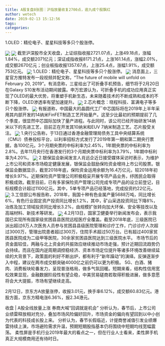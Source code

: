 ```yaml
---
title: A股复盘8张图｜沪指放量收复2700点，逾九成个股飘红
author: wetech
date: 2019-02-13 15:12:56
tags: 
categories: 
---
```

1.OLED：精伦电子、星星科技等多只个股涨停。
<!-- more -->
<img align="center" border="0" src="https://imgcdn.yicai.com/uppics/images/2019/02/3171075ffb333826fb59d1a50d4e4f8f.jpg" />
<img align="center" border="0" src="https://imgcdn.yicai.com/uppics/images/2019/02/8b669a08fe999aeaff250396d5cbab64.jpg" />
截至沪深股市全天收盘，上证综指收报2721.07点，上涨49.18点，涨幅1.84%，成交额2071亿元；深证成指收报8171.21点，上涨161.14点，涨幅2.01%，成交额2670亿元；创业板指收报1357.67点，上涨25.4点，涨幅1.91%，成交额753亿元。
<img align="center" border="0" src="https://imgcdn.yicai.com/uppics/images/2019/02/8fcb326312e160b7e24c6337dea99245.jpg" />
1.OLED：精伦电子、星星科技等多只个股涨停。
<img align="center" border="0" src="https://imgcdn.yicai.com/uppics/images/2019/02/1a255c4c8ace6ac8551806db61f3fae8.jpg" />
消息面上，三星官方推特发布一段视频并配文称，“The future of mobile will unfold on February 20, 2019”。有消息称，三星给出了可折叠手机预告，细节将于2月20日在Galaxy S10发布活动期间披露。申万宏源认为，可折叠手机的成功应用真正实现了OLED的最大优势，将重塑手机新生态，未来随着技术的不断成熟和成本的不断下降，OLED渗透率有望加速提升。
<img align="center" border="0" src="https://imgcdn.yicai.com/uppics/images/2019/02/eef536f246cc820570eb489d956145a5.jpg" />
2.芯片概念：晓程科技、富满电子等多只个股涨停。
<img align="center" border="0" src="https://imgcdn.yicai.com/uppics/images/2019/02/bfdd65e560bf0c951a54879c77ede891.jpg" />
有报道称，中国最大的晶圆代工厂中芯国际将在2019年上半年采用其内部开发的14纳米FinFET制造工艺开始量产。这至少比最初的预期提前了几个季度，很显然中芯国际加快了量产进程。与此同时，该公司已经开始研发14纳米以下的先进工艺，目前正在开发其10纳米和EUV 7纳米制造工艺。芯片股受关注。
<img align="center" border="0" src="https://imgcdn.yicai.com/uppics/images/2019/02/7f65dd12a55b57fb0504e45b415f8c78.jpg" />
1.央行公告称，于13日通过香港金融管理局债务工具中央结算系统（CMU）债券投标平台，以利率招标方式发行了2019年第一期和第二期央行票据，各100亿元。3个月期央票的中标利率为2.45%，1年期央票的中标利率为2.8%。去年11月央行在香港发行的3个月期央票中标利率为3.79%，1年期中标利率为4.20%。
<img align="center" border="0" src="https://imgcdn.yicai.com/uppics/images/2019/02/259306abb7cee868acf6011e1102933b.jpg" />
2.银保监会新闻发言人肖远企近日接受媒体采访时表示，为维护上市公司和资本市场稳定健康发展，银保监会鼓励保险资金增持上市公司股票。银保监会数据显示，截至2018年底，保险资金运用余额为16.4万亿元，较2018年初增长9.97%。近期保险资产管理公司积极稳妥开展专项产品业务，纾困民企取得积极成效。截至目前，已有多家保险资产管理公司完成专项产品的设立前登记，目标规模合计超过1100亿元。其中，5单专项产品已经落地，完成投资约22亿元。
<img align="center" border="0" src="https://imgcdn.yicai.com/uppics/images/2019/02/b8bfc4e9985cf37b93d48aa60effb7c1.jpg" />
3.工信部公布报告称，2018年，我国十种有色金属产量5688万吨，同比增长6%，有色行业固定资产投资同比增长1.2%，其中，矿山采选投资同比下降8%，冶炼及加工领域投资同比增长3.2%，由规模扩张转向加大环保、安全等技改以及高端材料、新技术等研发。
<img align="center" border="0" src="https://imgcdn.yicai.com/uppics/images/2019/02/4908f1778ca967df8e07fdbadc1f0854.jpg" />
4.2月13日，国家卫健委举行新闻发布会，表示我国已实现所有国家级贫困县县医院远程医疗全覆盖。截至2018年底，三级医院已派出超过6万人次医务人员参与贫困县县级医院管理和诊疗工作，门诊诊疗人次超过3000万，管理出院患者超过300万，住院手术超过50万台。已有超过400家贫困县医院成为二级甲等医院，30余家贫困县医院达到三级医院水平。
市场节后的资金面较佳，两融与北上资金的共振效应继续推动市场走强，预计近期回流趋势仍会持续。而且在国内逆周期调控稳经济、资本市场定位提升等诸多环境改善继续延续的大背景下，政策面的利好不断出炉，都有利于“新年躁动”的演绎。反弹逐渐步入中程，建议在两市成交额突破4000亿之前仍可以更为积极。
5G、白酒、猪肉、消费板块轮番发力，呈现普涨格局，做多气氛回暖。短期来看，结构性信用宽松效果显现，金融数据阶段性有望企稳，中美贸易磋商若取得积极进展，做多意愿将会大大提振，市场有望继续走高。
 
 
2月12日，京东方A放量涨停，收报3.01元，换手率6.12%，成交额60.83亿元。港股方面，京东方精电涨6.36%，报2.34港元。
收盘 | A股全线放量上涨 券商大喊“回调就是机会”
分析认为，春节后，上市公司业绩雷释放相对充分，叠加市场风险偏好回升，市场资金的偏向有望回到以中小创为代表的科技成长股上来。
分析认为，春节长假临近，计提商誉减值引发业绩爆雷持续上演，市场避险需求升温，预期短期股指基本仍将围绕中短期均线宽幅震荡。
柔性屏是手机行业2019年最大的看点之一，但在行业人士看来，柔性屏手机真正大规模商用还有待时日。
